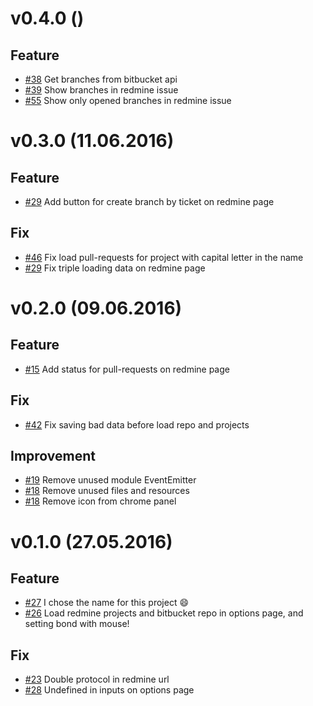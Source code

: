 # v0.4.0 ()

## Feature
* [#38](issues/38)
Get branches from bitbucket api
* [#39](issues/39)
Show branches in redmine issue
* [#55](issues/55)
Show only opened branches in redmine issue

# v0.3.0 (11.06.2016)

## Feature
* [#29](issues/29)
Add button for create branch by ticket on redmine page

## Fix
* [#46](issues/46)
Fix load pull-requests for project with capital letter in the name
* [#29](issues/29)
Fix triple loading data on redmine page

# v0.2.0 (09.06.2016)

## Feature
* [#15](issues/15)
Add status for pull-requests on redmine page

## Fix
* [#42](issues/42)
Fix saving bad data before load repo and projects

## Improvement
* [#19](issues/19)
Remove unused module EventEmitter
* [#18](issues/18)
Remove unused files and resources
* [#18](issues/18)
Remove icon from chrome panel

# v0.1.0 (27.05.2016)

## Feature
* [#27](issues/27)
I chose the name for this project :smile:
* [#26](issues/26)
Load redmine projects and bitbucket repo in options page, and setting bond with mouse!

## Fix
* [#23](issues/23)
Double protocol in redmine url
* [#28](issues/28)
Undefined in inputs on options page

[issues]: https://github.com/kicumkicum/bond/issues
